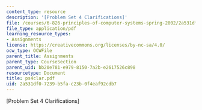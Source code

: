 ```yaml
---
content_type: resource
description: '[Problem Set 4 Clarifications]'
file: /courses/6-826-principles-of-computer-systems-spring-2002/2a531df07239b5fac23b0f4eaf92cdb7_ps4clar.pdf
file_type: application/pdf
learning_resource_types:
- Assignments
license: https://creativecommons.org/licenses/by-nc-sa/4.0/
ocw_type: OCWFile
parent_title: Assignments
parent_type: CourseSection
parent_uid: bb20e781-e979-8150-7a2b-e2617526c898
resourcetype: Document
title: ps4clar.pdf
uid: 2a531df0-7239-b5fa-c23b-0f4eaf92cdb7
---
```

[Problem Set 4 Clarifications]